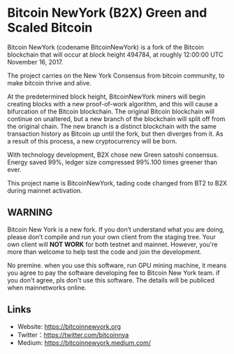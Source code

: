 # Bitcoin NewYork (B2X) Green and Scaled Bitcoin

Bitcoin NewYork (codename BitcoinNewYork) is a fork of the Bitcoin blockchain that will occur at block height 494784, at roughly 12:00:00 UTC November 16, 2017.

The project carries on the New York Consensus from bitcoin community, to make bitcoin thrive and alive.

At the predetermined block height, BitcoinNewYork miners will begin creating blocks with a new proof-of-work algorithm, and this will cause a bifurcation of the Bitcoin blockchain. The original Bitcoin blockchain will continue on unaltered, but a new branch of the blockchain will split off from the original chain. The new branch is a distinct blockchain with the same transaction history as Bitcoin up until the fork, but then diverges from it. As a result of this process, a new cryptocurrency will be born.

With technology development, B2X chose new Green satoshi consensus. Energy saved 99%, ledger size compressed 99%.100 times greener than ever.

This project name is BitcoinNewYork, tading code changed from BT2 to B2X during mainnet activation.

## WARNING
Bitcoin New York is a new fork. If you don’t understand what you are doing, please don’t compile and run your own client from the staging tree. Your own client will **NOT WORK** for both testnet and mainnet. However, you're more than welcome to help test the code and join the development.

No premine. when you use this software, run GPU mining machine, it means you agree to pay the software developing fee to Bitcoin New York team. if you don't agree, pls don't use this software.
The details will be publiced when mainnetworks online.

## Links

* Website: https://bitcoinnewyork.org
* Twitter：https://twitter.com/bitcoinnya
* Medium:  https://bitcoinnewyork.medium.com/

